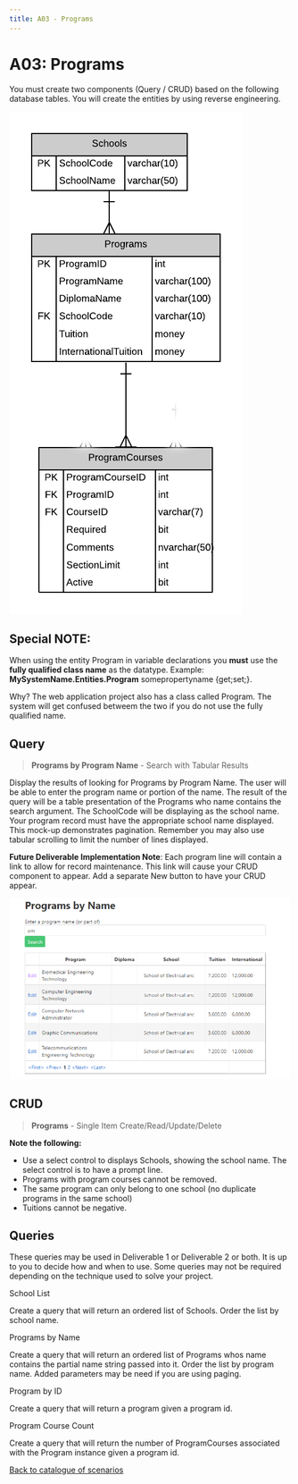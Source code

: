 ```yaml
---
title: A03 - Programs
---
```

# A03: Programs

You must create two components (Query / CRUD) based on the following database tables. You will create the entities by using reverse engineering.

![ERD for A03](./A03New.png)

## Special NOTE:

When using the entity Program in variable declarations you **must** use the **fully qualified class name** as the datatype. Example: **MySystemName.Entities.Program** somepropertyname {get;set;}.  

Why? The web application project also has a class called Program. The system will get confused betweem the two if you do not use the fully qualified name.

## Query

> **Programs by Program Name** - Search with Tabular Results

Display the results of looking for Programs by Program Name. The user will be able to enter the program name or portion of the name. The result of the query will be a table presentation of the Programs who name contains the search argument. The SchoolCode will be displaying as the school name. Your program record must have the appropriate school name displayed. This mock-up demonstrates pagination. Remember you may also use tabular scrolling to limit the number of lines displayed.

**Future Deliverable Implementation Note**: Each program line will contain a link to allow for record maintenance. This link will cause your CRUD component to appear. Add a separate New button to have your CRUD appear.

![Form A Search Filter](./A03Mockup.png)

## CRUD

> **Programs** - Single Item Create/Read/Update/Delete

**Note the following:**
- Use a select control to displays Schools, showing the school name. The select control is to have a prompt line.
- Programs with program courses cannot be removed.
- The same program can only belong to one school (no duplicate programs in the same school)
- Tuitions cannot be negative.

## Queries

These queries may be used in Deliverable 1 or Deliverable 2 or both. It is up to you to decide how and when to use. Some queries may not be required depending on the technique used to solve your project.

School List

Create a query that will return an ordered list of Schools. Order the list by school name.


Programs by Name

Create a query that will return an ordered list of Programs whos name contains the partial name string passed into it. Order the list by program name. Added parameters may be need if you are using paging.


Program by ID

Create a query that will return a program given a program id.


Program Course Count 

Create a query that will return the number of ProgramCourses associated with the Program instance given a program id.



[Back to catalogue of scenarios](./ReadMe.md)
